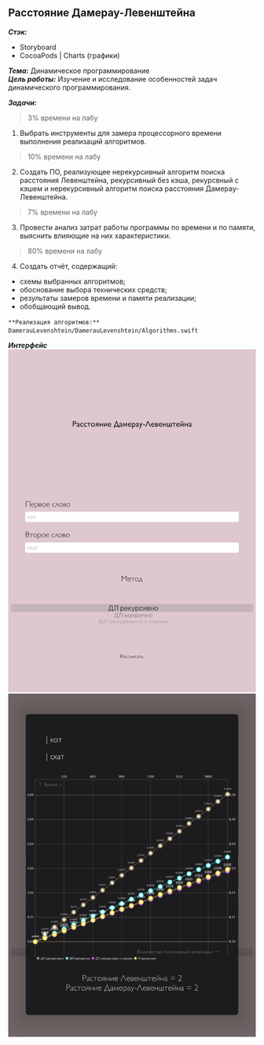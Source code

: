## Расстояние Дамерау-Левенштейна

***Стэк:*** 
* Storyboard  
* CocoaPods | Charts (графики)  

***Тема:*** Динамическое программирование  
***Цель работы:*** Изучение и исследование особенностей задач динамического программирования.

***Задачи:***
> 3% времени на лабу  
1. Выбрать инструменты для замера процессорного времени выполнения реализаций алгоритмов.  
> 10% времени на лабу
2. Создать ПО, реализующее нерекурсивный алгоритм поиска расстояния Левенштейна, рекурсивный без кэша, рекурсвный с кэшем и нерекурсивный алгоритм поиска расстояния Дамерау-Левенштейна.  
> 7% времени на лабу  
3. Провести анализ затрат работы программы по времени и по памяти, выяснить влияющие на них характеристики.
> 80% времени на лабу  
4. Создать отчёт, содержащий:
- схемы выбранных алгоритмов;
- обоснование выбора технических средств;
- результаты замеров времени и памяти реализации;
- обобщающий вывод.
  
`**Реализация алгоритмов:** DamerauLevenshtein/DamerauLevenshtein/Algorithms.swift`

***Интерфейс***
![Интерфейс](report/img/интерфейс.jpg)
![Результат](report/img/среднее.jpg)
